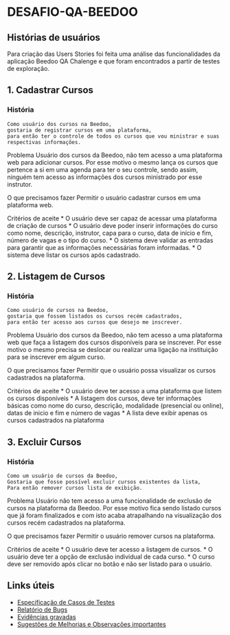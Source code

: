 # DESAFIO-QA-BEEDOO

## Histórias de usuários

Para criação das Users Stories foi feita uma análise das funcionalidades da aplicação Beedoo QA Chalenge e que foram encontrados a partir de testes de exploração.

## 1. Cadastrar Cursos

### História 
	Como usuário dos cursos na Beedoo, 
	gostaria de registrar cursos em uma plataforma, 
	para então ter o controle de todos os cursos que vou ministrar e suas respectivas informações.

Problema
Usuário dos cursos da Beedoo, não tem acesso a uma plataforma web para adicionar cursos. Por esse motivo o mesmo lança os cursos que pertence a si em uma agenda 	para ter o seu controle, sendo assim, ninguém tem acesso as informações dos cursos ministrado por esse instrutor.

O que precisamos fazer
Permitir o usuário cadastrar cursos em uma plataforma web.

Critérios de aceite
	* O usuário deve ser capaz de acessar uma plataforma de criação de cursos
	* O usuário deve poder inserir informações do curso como nome, descrição, instrutor, capa para o curso, data de início e fim, número de vagas e o tipo do curso.
	* O sistema deve validar as entradas para garantir que as informações necessárias foram informadas.
	* O sistema deve listar os cursos após cadastrado.

## 2. Listagem de Cursos

### História 
	Como usuário de cursos na Beedoo, 
	gostaria que fossem listados os cursos recém cadastrados, 
	para então ter acesso aos cursos que desejo me inscrever.

Problema
Usuário dos cursos da Beedoo, não tem acesso a uma plataforma web que faça a listagem dos cursos disponíveis para se inscrever. Por esse motivo o mesmo precisa se 	deslocar ou realizar uma ligação na instituição para se inscrever em algum curso.

O que precisamos fazer
Permitir que o usuário possa visualizar os cursos cadastrados na plataforma.

Critérios de aceite
	* O usuário deve ter acesso a uma plataforma que listem os cursos disponíveis
	* A listagem dos cursos, deve ter informações básicas como nome do curso, descrição, modalidade (presencial ou online), datas de inicio e fim e número de vagas
	* A lista deve exibir apenas os cursos cadastrados na plataforma

## 3. Excluir Cursos
	
### História
	Como um usuário de cursos da Beedoo,
	Gostaria que fosse possível excluir cursos existentes da lista,
	Para então remover cursos lista de exibição.

Problema
Usuário não tem acesso a uma funcionalidade de exclusão de cursos na plataforma da Beedoo. Por esse motivo fica sendo listado cursos que já foram finalizados e com 	isto acaba atrapalhando na visualização dos cursos recém cadastrados na plataforma.

O que precisamos fazer
Permitir o usuário remover cursos na plataforma.
	
Critérios de aceite
	* O usuário deve ter acesso a listagem de cursos.
	* O usuário deve ter a opção de exclusão individual de cada curso.
	* O curso deve ser removido após clicar no botão e não ser listado para o usuário.


## Links úteis
* [Especificação de Casos de Testes](https://docs.google.com/spreadsheets/d/1BuXCAg1z__H7FHQNB6HwQGbbGA38BKPannrSFW6UkYU/edit?usp=sharing)
* [Relatório de Bugs](https://docs.google.com/spreadsheets/d/1NBZl2tbAmpUdGAvEYEjOkOnZbo8Sqy9Vu6PbmAvVayM/edit?usp=sharing)
* [Evidências gravadas](https://drive.google.com/drive/folders/1-1de9i-upZA9aLFEC8KbFHbTCcytkVbT?usp=sharing)
* [Sugestões de Melhorias e Observações importantes](https://docs.google.com/spreadsheets/d/1ja-6OMHPDpjwXniYcnbM1sgGTJBSmwtdf1teUqfwDwA/edit?usp=sharing)

